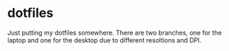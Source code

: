 # dotfiles
Just putting my dotfiles somewhere. There are two branches, one for the laptop and one for the desktop due to different resoltions and DPI.

